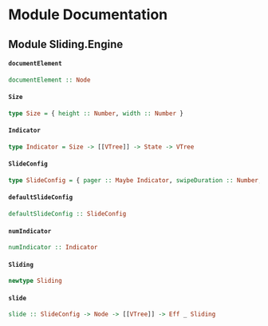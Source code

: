 # Module Documentation

## Module Sliding.Engine

#### `documentElement`

``` purescript
documentElement :: Node
```


#### `Size`

``` purescript
type Size = { height :: Number, width :: Number }
```


#### `Indicator`

``` purescript
type Indicator = Size -> [[VTree]] -> State -> VTree
```


#### `SlideConfig`

``` purescript
type SlideConfig = { pager :: Maybe Indicator, swipeDuration :: Number, size :: Size }
```


#### `defaultSlideConfig`

``` purescript
defaultSlideConfig :: SlideConfig
```


#### `numIndicator`

``` purescript
numIndicator :: Indicator
```


#### `Sliding`

``` purescript
newtype Sliding
```


#### `slide`

``` purescript
slide :: SlideConfig -> Node -> [[VTree]] -> Eff _ Sliding
```




